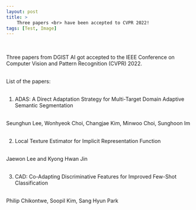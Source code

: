 ```yaml
---
layout: post
title: >
    Three papers <br> have been accepted to CVPR 2022!
tags: [Test, Image]
---
```


<div align="center">
<h2> </h2>
<br>
</div>





<div>
Three papers from DGIST AI got accepted to the IEEE Conference on Computer Vision and Pattern Recognition (CVPR) 2022. <br><br>

List of the papers:<br><br>

1. ADAS: A Direct Adaptation Strategy for Multi-Target Domain Adaptive Semantic Segmentation<br><br>

Seunghun Lee, Wonhyeok Choi, Changjae Kim, Minwoo Choi, Sunghoon Im<br><br>

2. Local Texture Estimator for Implicit Representation Function<br><br>

Jaewon Lee and Kyong Hwan Jin<br><br>

3. CAD: Co-Adapting Discriminative Features for Improved Few-Shot Classification<br><br>

Philip Chikontwe, Soopil Kim, Sang Hyun Park<br><br>
<br><br><br><br>
</div>
